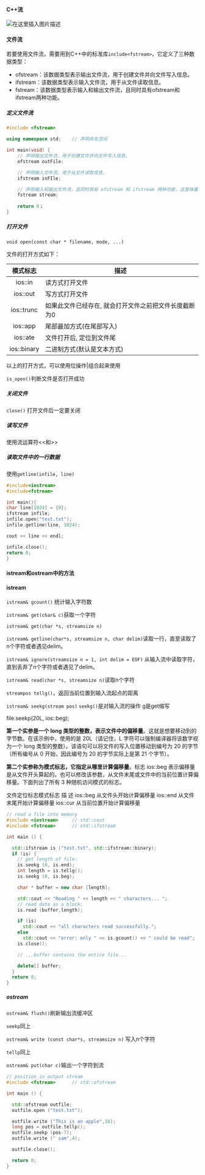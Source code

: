 #### C++流

![在这里插入图片描述](https://img-blog.csdnimg.cn/20200205123355748.png?x-oss-process=image/watermark,type_ZmFuZ3poZW5naGVpdGk,shadow_10,text_aHR0cHM6Ly9ibG9nLmNzZG4ubmV0L2NwcF9sZWFybmVy,size_16,color_FFFFFF,t_70)



#### 文件流

若要使用文件流，需要用到C++中的标准库`include<fstream>`，它定义了三种数据类型：

- ofstream：该数据类型表示输出文件流，用于创建文件并向文件写入信息。
- ifstream：该数据类型表示输入文件流，用于从文件读取信息。
- fstream：该数据类型表示输入和输出文件流，且同时具有ofstream和ifstream两种功能。



##### 定义文件流

```cpp
#include <fstream>

using namespace std;	// 声明命名空间

int main(void) {
	// 声明输出文件流，用于创建文件并向文件写入信息。
	ofstream outFile;

	// 声明输入文件流，用于从文件读取信息。
	ifstream inFIle;

	// 声明输入和输出文件流，且同时具有 ofstream 和 ifstream 两种功能，这意味着它可以创建文件，向文件写入信息，从文件读取信息。
	fstream stream;
	
	return 0；
}

```



##### 打开文件

`void open(const char * filename, mode, ...)`

文件的打开方式如下：

|  模式标志   | 描述                                                  |
| :---------: | ----------------------------------------------------- |
|   ios::in   | 读方式打开文件                                        |
|  ios::out   | 写方式打开文件                                        |
| ios::trunc  | 如果此文件已经存在, 就会打开文件之前把文件长度截断为0 |
|  ios::app   | 尾部最加方式(在尾部写入)                              |
|  ios::ate   | 文件打开后, 定位到文件尾                              |
| ios::binary | 二进制方式(默认是文本方式)                            |

以上的打开方式，可以使用位操作|组合起来使用

`is_open()`判断文件是否打开成功



##### 关闭文件

`close()` 打开文件后一定要关闭



##### 读写文件

使用流运算符<<和>>



##### 读取文件中的一行数据

使用`getline(infile, line)`

```cpp
#include<iostream>
#include<fstream>

int main(){
char line[1024] = {0};
ifstream infile;
infile.open("test.txt");
infile.getline(line, 1024);

cout << line << endl;

infile.close();
return 0;
}
```



#### istream和ostream中的方法

#### istream

`istream& gcount()` 统计输入字符数

`istream& get(char& c)`获取一个字符

`istream& get(char *s, streamsize n)`

`istream& getline(char*s, streamsize n, char delim)`读取一行，直至读取了n个字符或者遇见delim。

`istream& ignore(streamsize n = 1, int delim = EOF)` 从输入流中读取字符，直到丢弃了n个字符或者遇见了delim。

`istream& read(char *s, streamsize n)`读取n个字符

`streampos tellg()`，返回当前位置到输入流起点的距离

`istream& seekg(stream pos)` `seekg()`是对输入流的操作 g是get缩写

file.seekp(20L, ios::beg);

**第一个实参是一个 long 类型的整数，表示文件中的偏移量**。这就是想要移动到的字节数。在该示例中，使用的是 20L（请记住，L 字符可以强制编译器将该数字视为一个 long 类型的整数）。该语句可以将文件的写入位置移动到编号为 20 的字节（所有编号从 0 开始，因此编号为 20 的字节实际上是第 21 个字节）。

**第二个实参称为模式标志，它指定从哪里计算偏移量**。标志 ios::beg 表示偏移量是从文件开头算起的。也可以修改该参数，从文件末尾或文件中的当前位置计算偏移量。下面列出了所有 3 种随机访问模式的标志。

文件定位标志模式标志 描 述
ios::beg 从文件头开始计算偏移量
ios::end 从文件末尾开始计算偏移量
ios::cur 从当前位置开始计算偏移量

```cpp
// read a file into memory
#include <iostream>     // std::cout
#include <fstream>      // std::ifstream

int main () {

  std::ifstream is ("test.txt", std::ifstream::binary);
  if (is) {
    // get length of file:
    is.seekg (0, is.end);
    int length = is.tellg();
    is.seekg (0, is.beg);

    char * buffer = new char [length];

    std::cout << "Reading " << length << " characters... ";
    // read data as a block:
    is.read (buffer,length);

    if (is)
      std::cout << "all characters read successfully.";
    else
      std::cout << "error: only " << is.gcount() << " could be read";
    is.close();

    // ...buffer contains the entire file...

    delete[] buffer;
  }
  return 0;
}
```



##### ostream

`ostream& flush()`刷新输出流缓冲区

`seekp`同上

`ostream& write (const char*s, streamsize n)` 写入n个字符

`tellp`同上

`ostream& put(char c)`输出一个字符到流

```cpp
// position in output stream
#include <fstream>      // std::ofstream

int main () {

  std::ofstream outfile;
  outfile.open ("test.txt");

  outfile.write ("This is an apple",16);
  long pos = outfile.tellp();
  outfile.seekp (pos-7);
  outfile.write (" sam",4);

  outfile.close();

  return 0;
}
```

